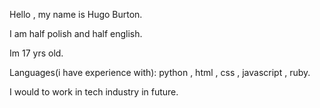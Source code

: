 Hello , my name is Hugo Burton.

I am half polish and half english.

Im 17 yrs old.

Languages(i have experience with): python , html , css , javascript , ruby.

I would to work in tech industry in future.



